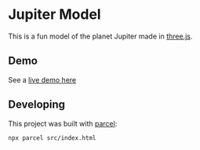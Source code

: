 # Jupiter Model

This is a fun model of the planet Jupiter made in [three.js](https://threejs.org).


## Demo

See a [live demo here](https://sundbry.github.io/jupiter-model/)


## Developing

This project was built with [parcel](https://parceljs.org):

    npx parcel src/index.html
